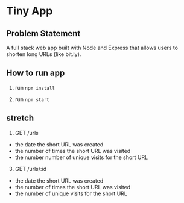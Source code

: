 # Tiny App

## Problem Statement

A full stack web app built with Node and Express that allows users to shorten long URLs (like bit.ly).

## How to run app

1. run `npm install`

2. run `npm start`


## stretch

1. GET /urls
  - the date the short URL was created
  - the number of times the short URL was visited
  - the number number of unique visits for the short URL

3. GET /urls/:id
  - the date the short URL was created
  - the number of times the short URL was visited
  - the number of unique visits for the short URL
